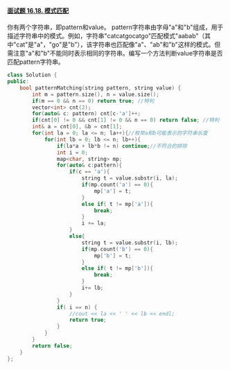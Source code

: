 #### [面试题 16.18. 模式匹配](https://leetcode-cn.com/problems/pattern-matching-lcci/)

你有两个字符串，即pattern和value。 pattern字符串由字母"a"和"b"组成，用于描述字符串中的模式。例如，字符串"catcatgocatgo"匹配模式"aabab"（其中"cat"是"a"，"go"是"b"），该字符串也匹配像"a"、"ab"和"b"这样的模式。但需注意"a"和"b"不能同时表示相同的字符串。编写一个方法判断value字符串是否匹配pattern字符串。

```cpp
class Solution {
public:
    bool patternMatching(string pattern, string value) {
        int m = pattern.size(), n = value.size();
        if(m == 0 && n == 0) return true; //特判
        vector<int> cnt(2);
        for(auto& c: pattern) cnt[c-'a']++;
        if(cnt[0] != 0 && cnt[1] != 0 && n == 0) return false; //特判
        int& a = cnt[0], &b = cnt[1];
        for(int la = 0; la <= n; la++){//枚举a和b可能表示的字符串长度
            for(int lb = 0; lb <= n; lb++){
                if(la*a + lb*b != n) continue;//不符合的排除
                int i = 0;
                map<char, string> mp;
                for(auto& c:pattern){
                    if(c == 'a'){
                        string t = value.substr(i, la);
                        if(mp.count('a') == 0){
                            mp['a'] = t;
                        }
                        else if( t != mp['a']){
                            break;
                        }
                        i += la;
                    }
                    else{
                        string t = value.substr(i, lb);
                        if(mp.count('b') == 0){
                            mp['b'] = t;
                        }
                        else if( t != mp['b']){
                            break;
                        }
                        i+= lb;
                    }
                }
                if( i == n) {
                    //cout << la << ' ' << lb << endl;
                    return true;
                }
            }
        }
        return false;
    }
};
```

